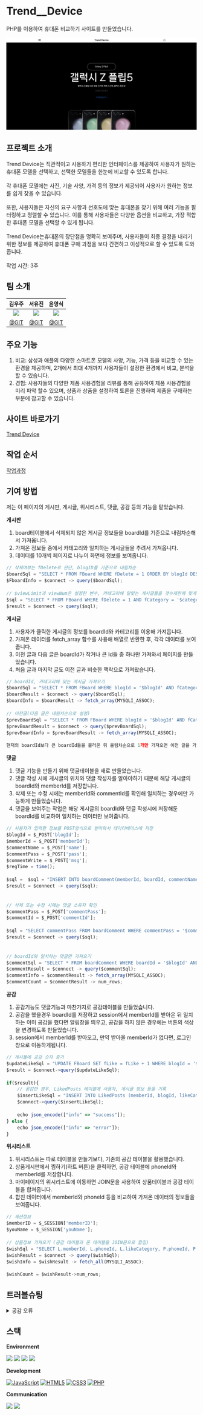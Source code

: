 # Trend__Device
PHP를 이용하여 휴대폰 비교하기 사이트를 만들었습니다.

<img src="https://github.com/rlanrid/TrendDevice/blob/main/TDsite/assets/TDsiteCover.png">

## 프로젝트 소개
Trend Device는 직관적이고 사용하기 편리한 인터페이스를 제공하여 사용자가 원하는 휴대폰 모델을 선택하고, 선택한 모델들을 한눈에 비교할 수 있도록 합니다.    
<br>
각 휴대폰 모델에는 사진, 기술 사양, 가격 등의 정보가 제공되어 사용자가 원하는 정보를 쉽게 찾을 수 있습니다.   
<br>
또한, 사용자들은 자신의 요구 사항과 선호도에 맞는 휴대폰을 찾기 위해 여러 기능을 필터링하고 정렬할 수 있습니다. 이를 통해 사용자들은 다양한 옵션을 비교하고, 가장 적합한 휴대폰 모델을 선택할 수 있게 됩니다.   
<br>
Trend Device는휴대폰의 장단점을 명확히 보여주며, 사용자들이 최종 결정을 내리기 위한 정보를 제공하여 휴대폰 구매 과정을 보다 간편하고 이성적으로 할 수 있도록 도와줍니다.
<br>
<br>
작업 시간: 3주

## 팀 소개
|김우주|서유진|윤영식|
|:---:|:---:|:---:|
|<img width="150px" src="https://avatars.githubusercontent.com/u/144635615?v=4" />|<img width="150px" src="https://avatars.githubusercontent.com/u/144635615?v=4">|<img width="150px" src="https://avatars.githubusercontent.com/u/144635615?v=4">|
|[@GIT](https://github.com/rlanrid)|[@GIT](https://github.com/seoeugene)|[@GIT](https://github.com/yunyoungsik/)|


## 주요 기능
1. 비교: 삼성과 애플의 다양한 스마트폰 모델의 사양, 기능, 가격 등을 비교할 수 있는 환경을 제공하며, 2개에서 최대 4개까지 사용자들이 설정한 환경에서 비교, 분석을 할 수 있습니다.
2. 경험: 사용자들의 다양한 제품 사용경험을 리뷰를 통해 공유하여 제품 사용경험을 미리 파악 할수 있으며, 상품과 상품을 설정하여 토론을 진행하여 제품을 구매하는 부분에 참고할 수 있습니다.

## 사이트 바로가기
[Trend Device](http://rlanrider9.dothome.co.kr/TDsite/php/main/main.php)

## 작업 순서
[작업과정](http://rlanrider9.dothome.co.kr/TDsite/index.html)


## 기여 방법
저는 이 페이지의 게시판, 게시글, 위시리스트, 댓글, 공감 등의 기능을 맡았습니다.   

**게시판**
1. board테이블에서 삭제되지 않은 게시글 정보들을 boardId를 기준으로 내림차순해서 가져옵니다.
2. 가져온 정보들 중에서 카테고리와 일치하는 게시글들을 추려서 가져옵니다.
3. 데이터를 10개씩 페이지로 나누어 화면에 정보를 보여줍니다.

```js
// 삭제여부는 fDelete로 판단, blogID를 기준으로 내림차순
$boardSql = "SELECT * FROM FBoard WHERE fDelete = 1 ORDER BY blogId DESC";
$FboardInfo = $connect -> query($boardSql);

// $viewLimit과 viewNum은 설정한 변수, 카테고리에 알맞는 게시글들을 갯수제한에 맞게 불러옴
$sql = "SELECT * FROM FBoard WHERE fDelete = 1 AND fCategory = '$category' ORDER BY blogId DESC LIMIT {$viewLimit}, {$viewNum}"; 
$result = $connect -> query($sql);
```

**게시글**
1. 사용자가 클릭한 게시글의 정보를 boardId와 카테고리를 이용해 가져옵니다.
2. 가져온 데이터를 fetch_array 함수를 사용해 배열로 반환한 후, 각각 데이터를 보여줍니다.
3. 이전 글과 다음 글은 boardId가 작거나 큰 Id들 중 하나만 가져와서 페이지를 만들었습니다.
4. 처음 글과 마지막 글도 이전 글과 비슷한 맥락으로 가져왔습니다.

```js
// boardId, 카테고리에 맞는 게시글 가져오기
$boardSql = "SELECT * FROM FBoard WHERE blogId = '$blogId' AND fCategory = '$category'";
$boardResult = $connect -> query($boardSql);
$boardInfo = $boardResult -> fetch_array(MYSQLI_ASSOC);

// 이전글(다음 글은 내림차순으로 설정)
$prevBoardSql = "SELECT * FROM FBoard WHERE blogId > '$blogId' AND fCategory = '$category' ORDER BY blogId ASC LIMIT 1";
$prevBoardResult = $connect -> query($prevBoardSql);
$prevBoardInfo = $prevBoardResult -> fetch_array(MYSQLI_ASSOC);

현재의 boardId보다 큰 boardId들을 불러온 뒤 올림차순으로 1개만 가져오면 이전 글을 가져올 수 있습니다.
```

**댓글**
1. 댓글 기능을 만들기 위해 댓글테이블을 새로 만들었습니다.
2. 댓글 작성 시에 게시글의 위치와 댓글 작성자를 알아야하기 때문에 해당 게시글의 boardId와 memberId를 저장합니다.
3. 삭제 또는 수정 시에는 memberId와 commentId를 확인해 일치하는 경우에만 가능하게 만들었습니다.
4. 댓글을 보여주는 작업은 해당 게시글의 boardId와 댓글 작성시에 저장해둔 boardId를 비교하여 일치하는 데이터만 보여줍니다.

```js
// 사용자가 입력한 정보를 POST방식으로 받아와서 데이터베이스에 저장
$blogId = $_POST['blogId'];
$memberId = $_POST['memberId'];
$commentName = $_POST['name'];
$commentPass = $_POST['pass'];
$commentWrite = $_POST['msg'];
$regTime = time();

$sql =  $sql = "INSERT INTO boardComment(memberId, boardId, commentName, commentPass, commentMsg, commentDelete, regTime) VALUES('$memberId', '$blogId', '$commentName', '$commentPass', '$commentWrite', '1', '$regTime')";
$result = $connect -> query($sql);


// 삭제 또는 수정 시에는 댓글 소유자 확인
$commentPass = $_POST['commentPass'];
$commentId = $_POST['commentId'];

$sql = "SELECT commentPass FROM boardComment WHERE commentPass = '$commentPass' AND commentId = '$commentId'";
$result = $connect -> query($sql);


// boardId와 일치하는 댓글만 가져오기
$commentSql = "SELECT * FROM boardComment WHERE boardId = '$blogId' AND commentDelete = '1' ORDER BY commentId ASC";
$commentResult = $connect -> query($commentSql);
$commentInfo = $commentResult -> fetch_array(MYSQLI_ASSOC);
$commentCount = $commentResult -> num_rows;
```

**공감**
1. 공감기능도 댓글기능과 마찬가지로 공감테이블을 만들었습니다.
2. 공감을 했을경우 boardId를 저장하고 session에서 memberId를 받아온 뒤 일치하는 이미 공감을 했다면 알림창을 띄우고, 공감을 하지 않은 경우에는 버튼의 색상을 변경하도록 만들었습니다.
3. session에서 memberId를 받아오고, 만약 받아올 memberId가 없다면, 로그인 창으로 이동하게됩니다.

```js
// 게시물에 공감 숫자 증가
$updateLikeSql = "UPDATE FBoard SET fLike = fLike + 1 WHERE blogId = '$blogId'";
$result = $connect->query($updateLikeSql);

if($result){
    // 공감한 경우, LikedPosts 테이블에 사용자, 게시글 정보 등을 기록
    $insertLikeSql = "INSERT INTO LikedPosts (memberId, blogId, likeCategory) VALUES ('$memberId', '$blogId', '$category')";
    $connect->query($insertLikeSql);

    echo json_encode(["info" => "success"]);
} else {
    echo json_encode(["info" => "error"]);
}
```

**위시리스트**
1. 위시리스트는 따로 테이블을 만들기보다, 기존의 공감 테이블을 활용했습니다.
2. 상품게시판에서 찜하기(하트 버튼)을 클릭하면, 공감 테이블에 phoneId와 memberId를 저장합니다.
3. 마이페이지의 위시리스트에 이동하면 JOIN문을 사용하여 상품테이블과 공감 테이블을 합쳐줍니다.
4. 합친 데이터에서 memberId와 phoneId 등을 비교하여 가져온 데이터의 정보들을 보여줍니다.

```js
// 세션정보
$memberID = $_SESSION['memberID'];
$youName = $_SESSION['youName'];

// 상품정보 가져오기 (공감 테이블과 폰 테이블을 JOIN문으로 합침)
$wishSql = "SELECT L.memberId, L.phoneId, L.likeCategory, P.phoneId, P.pTitle, P.pImgFile FROM LikedPosts L JOIN Phone P ON L.phoneId = P.phoneId WHERE L.memberId = '$memberID' ORDER BY L.likeId DESC";
$wishResult = $connect -> query($wishSql);
$wishInfo = $wishResult -> fetch_all(MYSQLI_ASSOC);

$wishCount = $wishResult->num_rows;
```


## 트러블슈팅
<details>
    <summary>공감 오류</summary>
    
    - 문제 원인   
    
    $unlikeSql = "UPDATE FBoard SET fLike = fLike - 1 WHERE blogId = '$blogId'";
    $connect->query($unlikeSql);
    $deleteLikeSql = "DELETE FROM LikedPosts WHERE blogId = '$blogId'";
    $connect->query($deleteLikeSql);

    memberId와 $memberId (현재 세션의 memberID)가 같은 경우에만 공감테이블에서 삭제해야 하는데 그 부분이 빠졌다.

    - 문제 해결
    
    $memberId = $_SESSION['memberID'];
    $unlikeSql = "UPDATE FBoard SET fLike = fLike - 1 WHERE blogId = '$blogId'";
    $connect->query($unlikeSql);
    $deleteLikeSql = "DELETE FROM LikedPosts WHERE memberId = '$memberId' AND blogId = '$blogId'";
    $connect->query($deleteLikeSql);
    
    현제 세션을 가져와서 조건문에 넣으면 해결된다.
</details>


## 스택
**Environment**
<div>
    <img src="https://img.shields.io/badge/VisualStudioCode-007ACC?style=flat-square&logo=VisualStudioCode&logoColor=white">
    <img src="https://img.shields.io/badge/Github-181717?style=flat-square&logo=Github&logoColor=white"> 
    <img src="https://img.shields.io/badge/Git-F05032?style=flat-square&logo=Git&logoColor=white">
    <img src="https://img.shields.io/badge/Filezilla-BF0000?style=flat-square&logo=Filezilla&logoColor=white">
</div>
  
**Development**
<div>
  <a href="#"><img alt="JavaScript" src="https://img.shields.io/badge/JavaScript-F7DF1E?style=flat&logo=JavaScript&logoColor=white"></a>
  <a href="#"><img alt="HTML5" src="https://img.shields.io/badge/HTML5-E34F26?logo=HTML5&logoColor=white"></a>
  <a href="#"><img alt="CSS3" src="https://img.shields.io/badge/CSS3-1572B6?logo=CSS3&logoColor=white"></a>
  <a href="#"><img alt="PHP" src="https://img.shields.io/badge/PHP-777BB4?logo=PHP&logoColor=white"></a>
</div>

**Communication**
<div>
    <img src="https://img.shields.io/badge/Slack-4A154B?style=flat-square&logo=Slack&logoColor=white">
    <img src="https://img.shields.io/badge/Notion-000000?style=flat-square&logo=Notion&logoColor=white">
</div>
